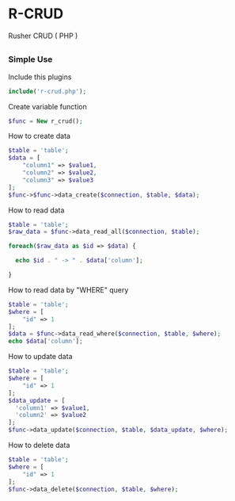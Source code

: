 # R-CRUD
Rusher CRUD ( PHP )

##
### Simple Use

Include this plugins

```php
include('r-crud.php');
```

Create variable function

```php
$func = New r_crud();
```

How to create data

```php
$table = 'table';
$data = [
    "column1" => $value1,
    "column2" => $value2,
    "column3" => $value3
];
$func->$func->data_create($connection, $table, $data);
```

How to read data

```php
$table = 'table';
$raw_data = $func->data_read_all($connection, $table);

foreach($raw_data as $id => $data) {

  echo $id . " -> " . $data['column'];

}
```

How to read data by "WHERE" query

```php
$table = 'table';
$where = [
    "id" => 1
];
$data = $func->data_read_where($connection, $table, $where);
echo $data['column'];
```

How to update data

```php
$table = 'table';
$where = [
    "id" => 1
];
$data_update = [
  'column1' => $value1,
  'column2' => $value2
];
$func->data_update($connection, $table, $data_update, $where);
```

How to delete data

```php
$table = 'table';
$where = [
    "id" => 1
];
$func->data_delete($connection, $table, $where);
```
